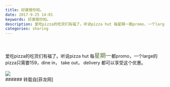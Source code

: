 ```yaml
---
title: 好康报你知。
date: 2017-9-25 14:01
keywords: 好康报你知。
description: 爱吃pizza的吃货们有福了。听说pizza hut 每星期一都promo，一个large的pizza只需要159，dine in， take out， delivery 都可以享受这个优惠。
categories: sharing
---
```

<td class="t_f" id="postmessage_900001">

<br/>
<br/>
爱吃pizza的吃货们有福了。听说pizza hut 每<font size="4"><font color="#556b2f">星期一</font></font>都promo，一个large的pizza只需要159，dine in， take out， delivery 都可以享受这个优惠。<br/>
<br/>

<img aid="632234" data-cf-modified-cdd6ed7aaccbb786f55ec8cb-="" file="data/attachment/forum/201709/24/200041gh4yhrp2sxtyyx5s.png.thumb.jpg" id="aimg_632234" inpost="1" onclick="" onmouseover="" src="http://www.flw.ph/data/attachment/forum/201709/24/200041gh4yhrp2sxtyyx5s.png" style="cursor:pointer" zoomfile="data/attachment/forum/201709/24/200041gh4yhrp2sxtyyx5s.png"/>


<br/>
</td>
###### 转载自[菲龙网]